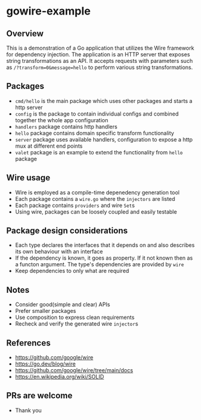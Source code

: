 # gowire-example

## Overview
This is a demonstration of a Go application that utilizes the Wire framework for dependency injection. The application is an HTTP server that exposes string transformations as an API. It accepts requests with parameters such as  `/?transform=0&message=hello` to perform various string transformations.

## Packages
- `cmd/hello` is the main package which uses other packages and starts a http server
- `config` is the package to contain individual configs and combined together the whole app configuration
- `handlers` package contains http handlers
- `hello` package contains domain specific transform functionality
- `server` package uses available handlers, configuration to expose a http mux at different end points
- `valet` package is an example to extend the functionality from `hello` package

## Wire usage
- Wire is employed as a compile-time depenedency generation tool
- Each package contains a `wire.go` where the `injectors` are listed
- Each package contains `providers` and wire `Set`s
- Using wire, packages can be loosely coupled and easily testable

## Package design considerations
- Each type declares the interfaces that it depends on and also describes its own behaviour with an interface
- If the dependency is known, it goes as property. If it not known then as a functon argument. The type's dependencies are provided by `wire`
- Keep dependencies to only what are required

## Notes
- Consider good(simple and clear) APIs
- Prefer smaller packages
- Use composition to express clean requirements
- Recheck and verify the generated wire `injector`s

## References
- https://github.com/google/wire
- https://go.dev/blog/wire
- https://github.com/google/wire/tree/main/docs
- https://en.wikipedia.org/wiki/SOLID

## PRs are welcome

- Thank you
